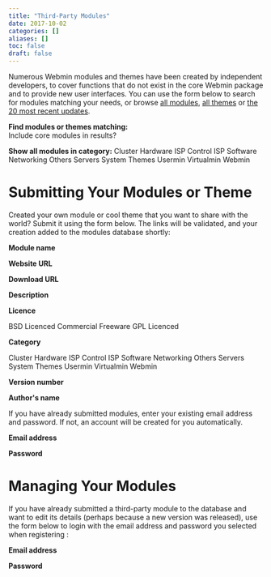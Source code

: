 ```yaml
---
title: "Third-Party Modules"
date: 2017-10-02
categories: []
aliases: []
toc: false
draft: false
---
```

Numerous Webmin modules and themes have been created by independent developers, to cover functions that do not exist in the core Webmin package and to provide new user interfaces. You can use the form below to search for modules matching your needs, or browse [all modules](https://www.webmin.com/cgi-bin/search_third.cgi?modules=1), [all themes](https://www.webmin.com/cgi-bin/search_third.cgi?themes=1) or [the 20 most recent updates](https://www.webmin.com/cgi-bin/search_third.cgi?recent=1).

**Find modules or themes matching:**    
 Include core modules in results?

**Show all modules in category:** Cluster Hardware ISP Control ISP Software Networking Others Servers System Themes Usermin Virtualmin Webmin   

Submitting Your Modules or Theme
================================

Created your own module or cool theme that you want to share with the world? Submit it using the form below. The links will be validated, and your creation added to the modules database shortly:

**Module name**

**Website URL**

**Download URL**

**Description**

**Licence**

BSD Licenced Commercial Freeware GPL Licenced

**Category**

Cluster Hardware ISP Control ISP Software Networking Others Servers System Themes Usermin Virtualmin Webmin

**Version number**

**Author's name**

If you have already submitted modules, enter your existing email address and password. If not, an account will be created for you automatically.

**Email address**

**Password**

Managing Your Modules
=====================

If you have already submitted a third-party module to the database and want to edit its details (perhaps because a new version was released), use the form below to login with the email address and password you selected when registering :

**Email address**

**Password**